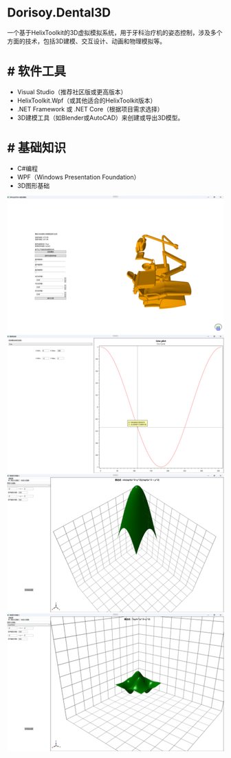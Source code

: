 # Dorisoy.Dental3D

一个基于HelixToolkit的3D虚拟模拟系统，用于牙科治疗机的姿态控制，涉及多个方面的技术，包括3D建模、交互设计、动画和物理模拟等。


# #  软件工具

- Visual Studio（推荐社区版或更高版本）
- HelixToolkit.Wpf（或其他适合的HelixToolkit版本）
- .NET Framework 或 .NET Core（根据项目需求选择）
- 3D建模工具（如Blender或AutoCAD）来创建或导出3D模型。

# #  基础知识

- C#编程
- WPF（Windows Presentation Foundation）
- 3D图形基础

<img src="https://github.com/dorisoy/Dorisoy.Dental3D/blob/main/Screen/1.png" />

<img src="https://github.com/dorisoy/Dorisoy.Dental3D/blob/main/Screen/2.png" />

<img src="https://github.com/dorisoy/Dorisoy.Dental3D/blob/main/Screen/3.png" />

<img src="https://github.com/dorisoy/Dorisoy.Dental3D/blob/main/Screen/4.png" />
